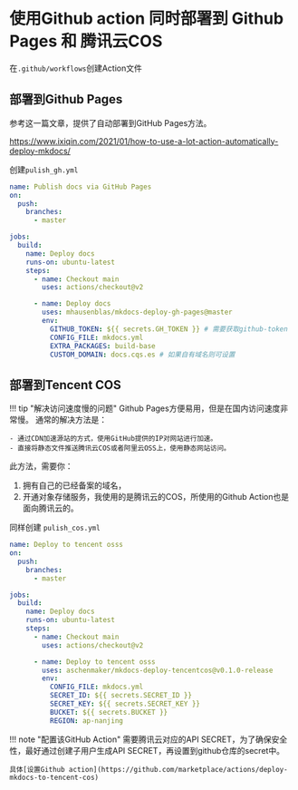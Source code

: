 # 使用Github action 同时部署到 Github Pages 和 腾讯云COS


在`.github/workflows`创建Action文件
## 部署到Github Pages

参考这一篇文章，提供了自动部署到GitHub Pages方法。

https://www.ixiqin.com/2021/01/how-to-use-a-lot-action-automatically-deploy-mkdocs/


创建`pulish_gh.yml`
```yaml
name: Publish docs via GitHub Pages
on:
  push:
    branches:
      - master

jobs:
  build:
    name: Deploy docs
    runs-on: ubuntu-latest
    steps:
      - name: Checkout main
        uses: actions/checkout@v2

      - name: Deploy docs
        uses: mhausenblas/mkdocs-deploy-gh-pages@master
        env:
          GITHUB_TOKEN: ${{ secrets.GH_TOKEN }} # 需要获取github-token
          CONFIG_FILE: mkdocs.yml
          EXTRA_PACKAGES: build-base
          CUSTOM_DOMAIN: docs.cqs.es # 如果自有域名则可设置
```

## 部署到Tencent COS

!!! tip "解决访问速度慢的问题" 
    Github Pages方便易用，但是在国内访问速度非常慢。
    通常的解决方法是：

    - 通过CDN加速源站的方式，使用GitHub提供的IP对网站进行加速。
    - 直接将静态文件推送腾讯云COS或者阿里云OSS上，使用静态网站访问。


此方法，需要你：

1. 拥有自己的已经备案的域名，
1. 开通对象存储服务，我使用的是腾讯云的COS，所使用的Github Action也是面向腾讯云的。

同样创建 `pulish_cos.yml`
```yaml
name: Deploy to tencent osss
on:
  push:
    branches:
      - master

jobs:
  build:
    name: Deploy docs
    runs-on: ubuntu-latest
    steps:
      - name: Checkout main
        uses: actions/checkout@v2

      - name: Deploy to tencent osss
        uses: aschenmaker/mkdocs-deploy-tencentcos@v0.1.0-release
        env:
          CONFIG_FILE: mkdocs.yml
          SECRET_ID: ${{ secrets.SECRET_ID }}
          SECRET_KEY: ${{ secrets.SECRET_KEY }}
          BUCKET: ${{ secrets.BUCKET }}
          REGION: ap-nanjing
```


!!! note "配置该GitHub Action"
    需要腾讯云对应的API SECRET，为了确保安全性，最好通过创建子用户生成API SECRET，再设置到github仓库的secret中。

    具体[设置Github action](https://github.com/marketplace/actions/deploy-mkdocs-to-tencent-cos)
